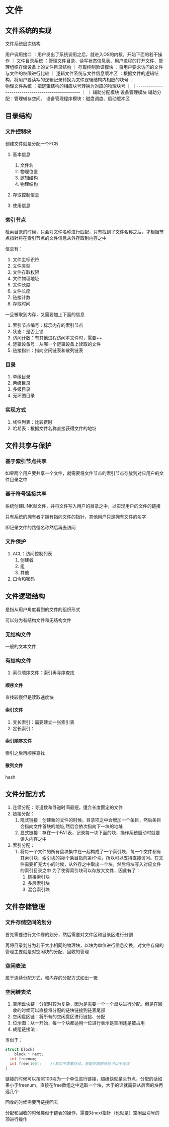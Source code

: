 # 文件



## 文件系统的实现

文件系统层次结构

用户调用接口								：用户发出了系统调用之后，就进入OS的内核，开始下面的若干操作
		｜
文件目录系统								：管理文件目录、读写状态信息表、用户进程的打开文件、管理组织存储设备上的文件目录结构
		｜
存取控制验证模块	 					 ：将用户要求访问的文件与文件的权限进行比较
		｜
逻辑文件系统与文件信息缓冲区	 ：根据文件的逻辑结构，将用户要读写的逻辑记录转换为文件逻辑结构内相应的块号
		｜	
物理文件系统								：把逻辑结构的相应块号转换为对应的物理块号
		｜
		｜--------------------------------------------------
		｜															｜
辅助分配模块									设备管理模块	辅助分配：管理辅存空间。 设备管理程序模块：磁盘调度、启动缓冲区

## 目录结构

### 文件控制块

创建文件就是分配一个FCB

1. 基本信息
   1. 文件名
   2. 物理位置
   3. 逻辑结构
   4. 物理结构

2. 存取控制信息
3. 使用信息

### 索引节点

检索目录的时候，只会对文件名称进行匹配，只有找到了文件名称之后，才根据节点指针将在索引节点的文件信息从外存取到内存之中

信息有：

1. 文件主标识符
2. 文件类型
3. 文件存取权限
4. 文件物理地址
5. 文件长度
6. 文件长度
7. 链接计数
8. 存取时间

一旦被取到内存，又需要加上下面的信息

1. 索引节点编号：标示内存的索引节点
2. 状态：是否上锁
3. 访问计数：有其他进程访问本文件时，需要++
4. 逻辑设备号：从哪一个逻辑设备上读取的文件
5. 链接指针：指向空闲链表和散列链表

### 目录

1. 单级目录
2. 两级目录
3. 多级目录
4. 无环图目录

### 实现方式

1. 线性列表：比较费时
2. 哈希表：根据文件名称直接获得文件的地址

## 文件共享与保护

### 基于索引节点共享

如果两个用户要共享一个文件，就需要将文件节点的索引节点存放到对应用户的文件目录之中

### 基于符号链接共享

系统创建LINK型文件，并将文件写入用户的目录之中，以实现用户的文件的链接

只有系统的拥有者才拥有指向文件的指针，其他用户只是拥有文件的名字

即记录文件的路径名称然后再去访问

### 文件保护

1. ACL：访问控制列表
   1. 创建者
   2. 组
   3. 其他
2. 口令和密码



## 文件逻辑结构

是指从用户角度看到的文件的组织形式

可以分为有结构文件和无结构文件

### 无结构文件

一般的文本文件

### 有结构文件

1. 索引顺序文件：索引再寻序查找

#### 顺序文件

查找较慢但是读取速度快

#### 索引文件

1. 变长索引：需要建立一张索引表
2. 定长索引：

#### 索引顺序文件

索引之后再顺序查找

#### 散列文件

hash

## 文件分配方式

1. 连续分配：寻道数和寻道时间最短，适合长度固定的文件
2. 链接分配：
   1. 隐式链接：创建新的文件的时候，目录项之中会增加一个条目，然后条目会指向文件首块的地址,然后会依次指向下一块的地址
   2. 显式链接：存在一个FAT表，记录每一块下面的块，操作系统启动时就要读入内存之中
3. 索引分配：
   1. 将每一个文件的所有盘块集中在一起构成了一个索引块，每一个文件都有其索引块，索引块的第i个条目指向第i个块，所以可以支持直接访问。在文件需要扩充大小的时候，从外存之中取出一个块，然后将块写入对应文件的索引目录之中
      为了使得索引块可以存放大文件，因此有了：
      1. 链接索引块
      2. 多层索引块
      3. 混合索引块

## 文件存储管理

### 文件存储空间的划分

首先需要进行文件卷的划分，然后需要对文件区和目录区进行分割

再将目录划分为若干大小相同的物理块，以块为单位进行信息交换，对文件存储的管理主要就是对空闲块的分配、回收的管理

### 空闲表法

属于连续分配方式，和内存的分配方式如出一辙

### 空闲链表法

1. 空闲盘块链：分配时较为复杂，因为是需要一个一个盘块进行分配。但是在回收的时候可以直接将分配的链块链接到链表尾部
2. 空闲盘区链：将所有的空闲盘区进行链接、分配
3. 位示图：从一开始，每一个块都适用一位进行表示是空闲还是被占用
4. 成组链接法：

类似于：

```c
struct block{
	block * next;
  int freenum;
  int free[100];	//其实不需要连续，里面存放的地址可以不连续
}
```

链接的时候可以按照100块为一个单位进行链接，超级快就是头节点，分配的话如果小于freenum，直接在free数组之中选取一个块，大于的话就需要从后面的块再选几个

回收的时候需要再链接回去

分配和回收的时候类似于链表的操作，需要对next指针（也就是）空闲盘块号的顶进行操作



